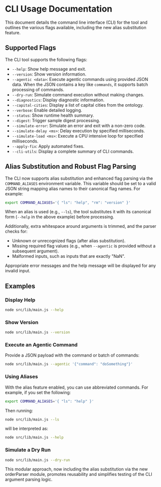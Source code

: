 # CLI Usage Documentation

This document details the command line interface (CLI) for the tool and outlines the various flags available, including the new alias substitution feature.

## Supported Flags

The CLI tool supports the following flags:

- `--help`: Show help message and exit.
- `--version`: Show version information.
- `--agentic <data>`: Execute agentic commands using provided JSON data. When the JSON contains a key like `commands`, it supports batch processing of commands.
- `--dry-run`: Simulate command execution without making changes.
- `--diagnostics`: Display diagnostic information.
- `--capital-cities`: Display a list of capital cities from the ontology.
- `--verbose`: Enable detailed logging.
- `--status`: Show runtime health summary.
- `--digest`: Trigger sample digest processing.
- `--simulate-error`: Simulate an error and exit with a non-zero code.
- `--simulate-delay <ms>`: Delay execution by specified milliseconds.
- `--simulate-load <ms>`: Execute a CPU intensive loop for specified milliseconds.
- `--apply-fix`: Apply automated fixes.
- `--cli-utils`: Display a complete summary of CLI commands.

## Alias Substitution and Robust Flag Parsing

The CLI now supports alias substitution and enhanced flag parsing via the `COMMAND_ALIASES` environment variable. This variable should be set to a valid JSON string mapping alias names to their canonical flag names. For example:

```bash
export COMMAND_ALIASES='{ "ls": "help", "rm": "version" }'
```

When an alias is used (e.g., `--ls`), the tool substitutes it with its canonical form (`--help` in the above example) before processing.

Additionally, extra whitespace around arguments is trimmed, and the parser checks for:

- Unknown or unrecognized flags (after alias substitution).
- Missing required flag values (e.g., when `--agentic` is provided without a subsequent argument).
- Malformed inputs, such as inputs that are exactly "NaN".

Appropriate error messages and the help message will be displayed for any invalid input.

## Examples

### Display Help

```bash
node src/lib/main.js --help
```

### Show Version

```bash
node src/lib/main.js --version
```

### Execute an Agentic Command

Provide a JSON payload with the command or batch of commands:

```bash
node src/lib/main.js --agentic '{"command": "doSomething"}'
```

### Using Aliases

With the alias feature enabled, you can use abbreviated commands. For example, if you set the following:

```bash
export COMMAND_ALIASES='{ "ls": "help" }'
```

Then running:

```bash
node src/lib/main.js --ls
```

will be interpreted as:

```bash
node src/lib/main.js --help
```

### Simulate a Dry Run

```bash
node src/lib/main.js --dry-run
```

This modular approach, now including the alias substitution via the new orderParser module, promotes reusability and simplifies testing of the CLI argument parsing logic.
